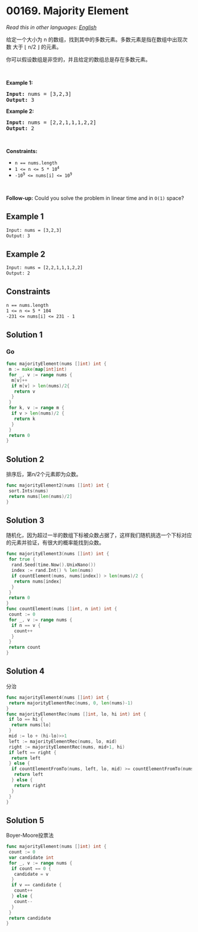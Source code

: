 # 00169. Majority Element

  _Read this in other languages:_
    [_English_](README.md)


给定一个大小为 n 的数组，找到其中的多数元素。多数元素是指在数组中出现次数 大于 ⌊ n/2 ⌋ 的元素。

你可以假设数组是非空的，并且给定的数组总是存在多数元素。


<p>&nbsp;</p>
<p><strong>Example 1:</strong></p>
<pre><strong>Input:</strong> nums = [3,2,3]
<strong>Output:</strong> 3
</pre><p><strong>Example 2:</strong></p>
<pre><strong>Input:</strong> nums = [2,2,1,1,1,2,2]
<strong>Output:</strong> 2
</pre>
<p>&nbsp;</p>
<p><strong>Constraints:</strong></p>

<ul>
	<li><code>n == nums.length</code></li>
	<li><code>1 &lt;= n &lt;= 5 * 10<sup>4</sup></code></li>
	<li><code>-10<sup>9</sup> &lt;= nums[i] &lt;= 10<sup>9</sup></code></li>
</ul>

<p>&nbsp;</p>
<strong>Follow-up:</strong> Could you solve the problem in linear time and in <code>O(1)</code> space?


## Example 1

```txt
Input: nums = [3,2,3]
Output: 3
```

## Example 2

```txt
Input: nums = [2,2,1,1,1,2,2]
Output: 2
```

## Constraints

```txt
n == nums.length
1 <= n <= 5 * 104
-231 <= nums[i] <= 231 - 1
```

## Solution 1

### Go

```go
func majorityElement(nums []int) int {
 m := make(map[int]int)
 for _, v := range nums {
  m[v]++
  if m[v] > len(nums)/2{
   return v
  }
 }
 for k, v := range m {
  if v > len(nums)/2 {
   return k
  }
 }
 return 0
}
```

## Solution 2

排序后，第n/2个元素即为众数。

```go
func majorityElement2(nums []int) int {
 sort.Ints(nums)
 return nums[len(nums)/2]
}
```

## Solution 3

随机化，因为超过一半的数组下标被众数占据了，这样我们随机挑选一个下标对应的元素并验证，有很大的概率能找到众数。

```go
func majorityElement3(nums []int) int {
 for true {
  rand.Seed(time.Now().UnixNano())
  index := rand.Int() % len(nums)
  if countElement(nums, nums[index]) > len(nums)/2 {
   return nums[index]
  }
 }
 return 0
}
func countElement(nums []int, n int) int {
 count := 0
 for _, v := range nums {
  if n == v {
   count++
  }
 }
 return count
}
```

## Solution 4

分治

```go
func majorityElement4(nums []int) int {
 return majorityElementRec(nums, 0, len(nums)-1)
}
func majorityElementRec(nums []int, lo, hi int) int {
 if lo == hi {
  return nums[lo]
 }
 mid := lo + (hi-lo)>>1
 left := majorityElementRec(nums, lo, mid)
 right := majorityElementRec(nums, mid+1, hi)
 if left == right {
  return left
 } else {
  if countElementFromTo(nums, left, lo, mid) >= countElementFromTo(nums, right, mid+1, hi) {
   return left
  } else {
   return right
  }
 }
}
```

## Solution 5

Boyer-Moore投票法

```go
func majorityElement(nums []int) int {
 count := 0
 var candidate int
 for _, v := range nums {
  if count == 0 {
   candidate = v
  }
  if v == candidate {
   count++
  } else {
   count--
  }
 }
 return candidate
}
```
